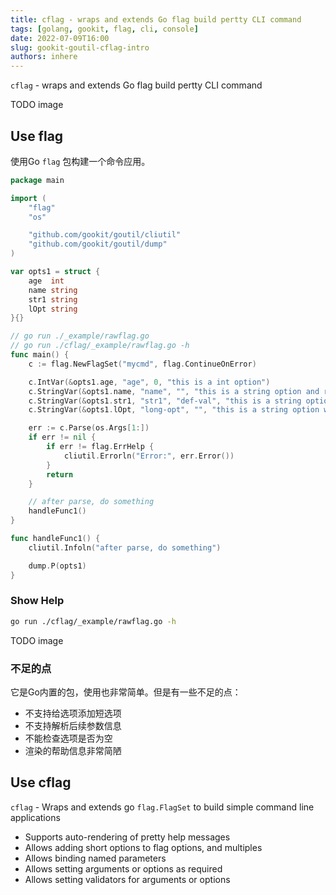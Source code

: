 ```yaml
---
title: cflag - wraps and extends Go flag build pertty CLI command
tags: [golang, gookit, flag, cli, console]
date: 2022-07-09T16:00
slug: gookit-goutil-cflag-intro
authors: inhere
---
```


`cflag` - wraps and extends Go flag build pertty CLI command

TODO image

<!--truncate-->

## Use flag

使用Go `flag` 包构建一个命令应用。

```go
package main

import (
    "flag"
    "os"

    "github.com/gookit/goutil/cliutil"
    "github.com/gookit/goutil/dump"
)

var opts1 = struct {
    age  int
    name string
    str1 string
    lOpt string
}{}

// go run ./_example/rawflag.go
// go run ./cflag/_example/rawflag.go -h
func main() {
    c := flag.NewFlagSet("mycmd", flag.ContinueOnError)

    c.IntVar(&opts1.age, "age", 0, "this is a int option")
    c.StringVar(&opts1.name, "name", "", "this is a string option and required")
    c.StringVar(&opts1.str1, "str1", "def-val", "this is a string option with default value")
    c.StringVar(&opts1.lOpt, "long-opt", "", "this is a string option with shorts")

    err := c.Parse(os.Args[1:])
    if err != nil {
        if err != flag.ErrHelp {
            cliutil.Errorln("Error:", err.Error())
        }
        return
    }

    // after parse, do something
    handleFunc1()
}

func handleFunc1() {
    cliutil.Infoln("after parse, do something")

    dump.P(opts1)
}
```

### Show Help

```bash
go run ./cflag/_example/rawflag.go -h
```

TODO image

### 不足的点

它是Go内置的包，使用也非常简单。但是有一些不足的点：

- 不支持给选项添加短选项
- 不支持解析后续参数信息
- 不能检查选项是否为空
- 渲染的帮助信息非常简陋

## Use cflag


`cflag` - Wraps and extends go `flag.FlagSet` to build simple command line applications

- Supports auto-rendering of pretty help messages
- Allows adding short options to flag options, and multiples
- Allows binding named parameters
- Allows setting arguments or options as required
- Allows setting validators for arguments or options


